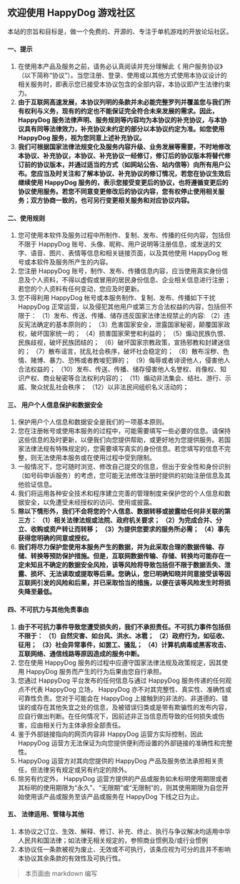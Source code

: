 ## 欢迎使用 HappyDog 游戏社区

本站的宗旨和目标是，做一个免费的、开源的、专注于单机游戏的开放论坛社区。

#### 一、提示

1. 在使用本产品及服务之前，请务必认真阅读并充分理解此《 用户服务协议》（以下简称“协议”）。当您注册、登录、使用或以其他方式使用本协议设计的相关服务时，即表示您已接受本协议包含的全部内容，本协议即产生法律约束力。
2. **由于互联网高速发展，本协议列明的条款并未必能完整罗列并覆盖您与我们所有权利与义务，现有的约定也不能保证完全符合未来发展的需求。因此，HappyDog 服务法律声明、服务规则等内容均为本协议的补充协议，与本协议具有同等法律效力，补充协议未约定的部分以本协议约定为准。如您使用 HappyDog 服务，视为您同意上述补充协议。**
3. **我们可根据国家法律法规变化及服务内容升级、业务发展等需要，不时地修改本协议、补充协议，本协议、补充协议一经修订，修订后的协议版本将替代修订前的协议版本，并通过适当的方式（如网站公告、站内信等）向所有用户公布。您应当及时关注和了解本协议、补充协议的修订情况，若您在协议生效后继续使用 HappyDog 服务的，表示您接受变更后的协议，也将遵循变更后的协议使用服务。若您不同意变更修改后的协议内容，您有权停止使用相关服务；双方协商一致的，也可另行变更相关服务和对应协议内容。**

#### 二、使用规则

1. 您可使用本软件及服务过程中所制作、复制、发布、传播的任何内容，包括但不限于 HappyDog 账号、头像、昵称、用户说明等注册信息，或发送的文字、语音、图片、表情等信息和相关链接页面，以及其他使用 HappyDog 帐号或本软件及服务所产生的内容。
2. 您注册 HappyDog 账号，制作、发布、传播信息内容，应当使用真实身份信息及个人资料，不得以虚假或冒用的居民身份信息、企业相关信息进行注册；若您的个人资料有任何变动，您应及时更新。
3. 您不得利用 HappyDog 帐号或本服务制作、复制、发布、传播如下干扰 HappyDog 正常运营，以及侵犯其他用户或第三方合法权益的内容，包括但不限于：
   （1）发布、传送、传播、储存违反国家法律法规禁止的内容:
   （2）违反宪法确定的基本原则的；
   （3）危害国家安全，泄露国家秘密，颠覆国家政权，破坏国家统一的；
   （4）损害国家荣誉和利益的；
   （5）煽动民族仇恨、民族歧视，破坏民族团结的；
   （6）破坏国家宗教政策，宣扬邪教和封建迷信的；
   （7）散布谣言，扰乱社会秩序，破坏社会稳定的；
   （8）散布淫秽、色情、赌博、暴力、恐怖或者教唆犯罪的；
   （9）侮辱或者诽谤他人，侵害他人合法权益的；
   （10）发布、传送、传播、储存侵害他人名誉权、肖像权、知识产权、商业秘密等合法权利内容的；
   （11）煽动非法集会、结社、游行、示威、聚众扰乱社会秩序；
   （12）以非法民间组织名义活动的；

#### 三、 用户个人信息保护和数据安全

1. 保护用户个人信息和数据安全是我们的一项基本原则。
2. 您在注册帐号或使用本服务的过程中，可能需要填写一些必要的信息。请保持这些信息的及时更新，以便我们向您提供帮助，或更好地为您提供服务。若国家法律法规有特殊规定的，您需要填写真实的身份信息。若您填写的信息不完整，则无法使用本服务或在使用过程中受到限制。
3. 一般情况下，您可随时浏览、修改自己提交的信息，但出于安全性和身份识别（如号码申诉服务）的考虑，您可能无法修改注册时提供的初始注册信息及其他验证信息。
4. 我们将运用各种安全技术和程序建立完善的管理制度来保护您的个人信息和数据安全，以免遭受未经授权的访问、使用或披露。
5. **除以下情形外，我们不会将您的个人信息、数据转移或披露给任何非关联的第三方：**
   **（1）相关法律法规或法院、政府机关要求；**
   **（2）为完成合并、分立、收购或资产转让而转移；**
   **（3）为提供您要求的服务所必需；**
   **（4）事先获得您明确的同意或授权。**
6. **我们将尽力保护您使用本服务产生的数据，并为此采取合理的数据传输、存储、转换等预防保护措施。但是，互联网数据传输、存储、转换均可能存在一定未知且不确定的数据安全风险，该等风险将导致包括但不限于数据丢失、泄露、损坏、无法读取或提取等后果。您确认，您已明确知晓并同意接受该等因互联网引发的风险和后果，并已采取恰当的措施，以便在该等风险发生时将损失降至最低。**

#### 四、不可抗力与其他免责事由

1. **由于不可抗力事件导致您遭受损失的，我们不承担责任。不可抗力事件包括但不限于：**
   **（1）自然灾害、如台风、洪水、冰雹；**
   **（2）政府行为，如征收、征用；**
   **（3）社会异常事件，如罢工、骚乱；**
   **（4）计算机病毒或黑客攻击、互联网络、通信线路等原因造成的服务中断。**
2. 您在使用 HappyDog 服务的过程中应遵守国家法律法规及政策规定，因其使用 HappyDog 服务而产生的行为后果由您自行承担。
3. 您通过 HappyDog 平台发布的任何信息与通过 HappyDog 服务传递的任何观点不代表 HappyDog 立场， HappyDog 亦不对其完整性、真实性、准确性或可靠性负责。您对于可能会在 HappyDog 上接触到的非法的、非道德的、错误的或存在其他失宜之处的信息，及被错误归类或是带有欺骗性的发布内容，应自行做出判断。在任何情况下，因前述非正当信息而导致的任何损失或伤害，应由相关行为主体承担全部责任。
4. 鉴于外部链接指向的网页内容非 HappyDog 运营方实际控制，因此 HappyDog 运营方无法保证为向您提供便利而设置的外部链接的准确性和完整性。
5. HappyDog 运营方对其向您提供的 HappyDog 产品及服务依法承担相关责任，但法律另有规定或另有约定的除外。
6. 除另有约定外， HappyDog 运营方提供的产品或服务如未标明使用期限或者其标明的使用期限为“永久”、“无限期”或“无限制”的，则其使用期限为自您开始使用该产品或服务至该产品或服务在 HappyDog 下线之日为止。

#### 五、 法律适用、管辖与其他

1. 本协议之订立、生效、解释、修订、补充、终止、执行与争议解决均适用中华人民共和国法律；如法律无相关规定的，参照商业惯例及/或行业惯例
2. 本协议任一条款被视为废止、无效或不可执行，该条应视为可分的且并不影响本协议其余条款的有效性及可执行性。

> 本页面由 markdown 编写

